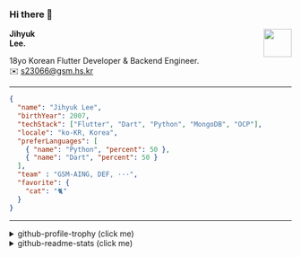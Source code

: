 ### Hi there 👋
<img src="https://github.githubassets.com/images/mona-loading-default.gif" width="50px" align="right">
</a>

**Jihyuk\
Lee.**

18yo Korean Flutter Developer & Backend Engineer.\
✉️ <s23066@gsm.hs.kr>

---

```json
{
  "name": "Jihyuk Lee",
  "birthYear": 2007,
  "techStack": ["Flutter", "Dart", "Python", "MongoDB", "OCP"],
  "locale": "ko-KR, Korea",
  "preferLanguages": [
    { "name": "Python", "percent": 50 },
    { "name": "Dart", "percent": 50 }
  ],
  "team" : "GSM-AING, DEF, ···",
  "favorite": {
    "cat": "🐈"
  }
}
```
---
<details>
  <summary>github-profile-trophy (click me)</summary>
  
![](https://github-profile-trophy.vercel.app/?username=withJihyuk&row=1&column=8&theme=nord)
  
</details>
<details>
  <summary>github-readme-stats (click me)</summary>
  
<!--START_SECTION:waka-->
![Code Time](http://img.shields.io/badge/Code%20Time-538%20hrs%2029%20mins-blue)

![Lines of code](https://img.shields.io/badge/%EC%A0%80%EB%8A%94%20%EC%97%AC%ED%83%9C%EA%B9%8C%EC%A7%80%20-423.4%20thousand%20%EC%A4%84%EC%9D%98%20%EC%BD%94%EB%93%9C%EB%A5%BC%20%EC%9E%91%EC%84%B1%ED%96%88%EC%96%B4%EC%9A%94.-blue)

**저는 저녁형 인간이에요. 🦉** 

```text
🌞 아침                     206 commits         ████░░░░░░░░░░░░░░░░░░░░░   14.04 % 
🌆 낮　                     493 commits         ████████░░░░░░░░░░░░░░░░░   33.61 % 
🌃 저녁                     568 commits         ██████████░░░░░░░░░░░░░░░   38.72 % 
🌙 밤　                     200 commits         ███░░░░░░░░░░░░░░░░░░░░░░   13.63 % 
```


📊 **저는 이번주를 이렇게 시간을 보냈어요.** 

```text
🕑︎ Timezone: Asia/Seoul

💬 프로그래밍 언어들: 
Kotlin                   8 hrs 36 mins       ████████████████████░░░░░   78.52 % 
Dart                     1 hr 46 mins        ████░░░░░░░░░░░░░░░░░░░░░   16.25 % 
JSON                     32 mins             █░░░░░░░░░░░░░░░░░░░░░░░░   04.92 % 
XML                      0 secs              ░░░░░░░░░░░░░░░░░░░░░░░░░   00.12 % 
YAML                     0 secs              ░░░░░░░░░░░░░░░░░░░░░░░░░   00.11 % 

🔥 에디터들: 
Android Studio           8 hrs 37 mins       ████████████████████░░░░░   78.68 % 
VS Code                  2 hrs 20 mins       █████░░░░░░░░░░░░░░░░░░░░   21.32 % 

💻 운영 체제들: 
Mac                      10 hrs 57 mins      █████████████████████████   100.00 % 
```


 Last Updated on 19/10/2024 18:45:03 UTC
<!--END_SECTION:waka-->

</details>

</div>

